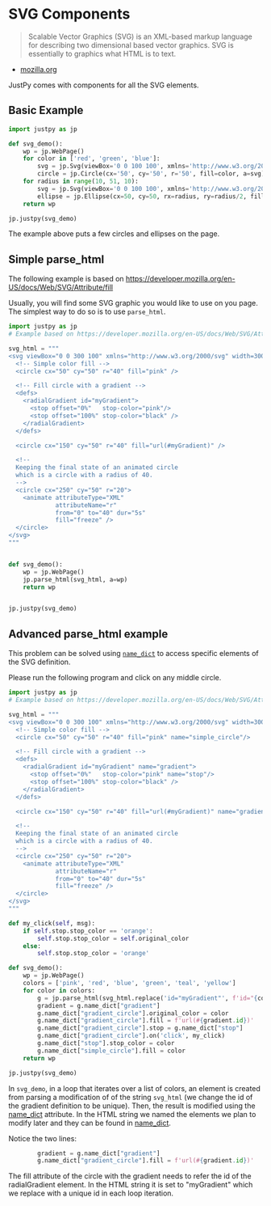 # SVG Components

>Scalable Vector Graphics (SVG) is an XML-based markup language for describing two dimensional based vector graphics. SVG is essentially to graphics what HTML is to text.  
- [mozilla.org](https://developer.mozilla.org/en-US/docs/Web/SVG)

JustPy comes with components for all the SVG elements. 

## Basic Example

```python
import justpy as jp

def svg_demo():
    wp = jp.WebPage()
    for color in ['red', 'green', 'blue']:
        svg = jp.Svg(viewBox='0 0 100 100', xmlns='http://www.w3.org/2000/svg', a=wp, width=100, height=100, classes='m-2 inline-block')
        circle = jp.Circle(cx='50', cy='50', r='50', fill=color, a=svg)
    for radius in range(10, 51, 10):
        svg = jp.Svg(viewBox='0 0 100 100', xmlns='http://www.w3.org/2000/svg', a=wp, width=100, height=100, classes='m-2 inline-block')
        ellipse = jp.Ellipse(cx=50, cy=50, rx=radius, ry=radius/2, fill='teal', a=svg)
    return wp

jp.justpy(svg_demo)
```

The example above puts a few circles and ellipses on the page.

## Simple parse_html

The following example is based on https://developer.mozilla.org/en-US/docs/Web/SVG/Attribute/fill

Usually, you will find some SVG graphic you would like to use on you page. The simplest way to do so is to use `parse_html`.

```python
import justpy as jp
# Example based on https://developer.mozilla.org/en-US/docs/Web/SVG/Attribute/fill

svg_html = """
<svg viewBox="0 0 300 100" xmlns="http://www.w3.org/2000/svg" width=300 height=100>
  <!-- Simple color fill -->
  <circle cx="50" cy="50" r="40" fill="pink" />

  <!-- Fill circle with a gradient -->
  <defs>
    <radialGradient id="myGradient">
      <stop offset="0%"   stop-color="pink"/>
      <stop offset="100%" stop-color="black" />
    </radialGradient>
  </defs>

  <circle cx="150" cy="50" r="40" fill="url(#myGradient)" />

  <!--
  Keeping the final state of an animated circle
  which is a circle with a radius of 40.
  -->
  <circle cx="250" cy="50" r="20">
    <animate attributeType="XML"
             attributeName="r"
             from="0" to="40" dur="5s"
             fill="freeze" />
  </circle>
</svg>
"""


def svg_demo():
    wp = jp.WebPage()
    jp.parse_html(svg_html, a=wp)
    return wp


jp.justpy(svg_demo)
```

## Advanced parse_html example

This problem can be solved using [`name_dict`](tutorial/working_with_html?id=the-name_dict-dictionary) to access specific elements of the SVG definition.

Please run the following program and click on any middle circle. 

```python
import justpy as jp
# Example based on https://developer.mozilla.org/en-US/docs/Web/SVG/Attribute/fill

svg_html = """
<svg viewBox="0 0 300 100" xmlns="http://www.w3.org/2000/svg" width=300 height=100>
  <!-- Simple color fill -->
  <circle cx="50" cy="50" r="40" fill="pink" name="simple_circle"/>

  <!-- Fill circle with a gradient -->
  <defs>
    <radialGradient id="myGradient" name="gradient">
      <stop offset="0%"   stop-color="pink" name="stop"/>
      <stop offset="100%" stop-color="black" />
    </radialGradient>
  </defs>

  <circle cx="150" cy="50" r="40" fill="url(#myGradient)" name="gradient_circle"/>

  <!--
  Keeping the final state of an animated circle
  which is a circle with a radius of 40.
  -->
  <circle cx="250" cy="50" r="20">
    <animate attributeType="XML"
             attributeName="r"
             from="0" to="40" dur="5s"
             fill="freeze" />
  </circle>
</svg>
"""

def my_click(self, msg):
    if self.stop.stop_color == 'orange':
        self.stop.stop_color = self.original_color
    else:
        self.stop.stop_color = 'orange'

def svg_demo():
    wp = jp.WebPage()
    colors = ['pink', 'red', 'blue', 'green', 'teal', 'yellow']
    for color in colors:
        g = jp.parse_html(svg_html.replace('id="myGradient"', f'id="{color}"'), a=wp)
        gradient = g.name_dict["gradient"]
        g.name_dict["gradient_circle"].original_color = color
        g.name_dict["gradient_circle"].fill = f'url(#{gradient.id})'
        g.name_dict["gradient_circle"].stop = g.name_dict["stop"]
        g.name_dict["gradient_circle"].on('click', my_click)
        g.name_dict["stop"].stop_color = color
        g.name_dict["simple_circle"].fill = color
    return wp

jp.justpy(svg_demo)
```

In `svg_demo`, in a loop that iterates over a list of colors, an element is created from parsing a modification of of the string `svg_html` (we change the id of the gradient definition to be unique). Then, the result is modified using the [name_dict](tutorial/working_with_html?id=the-name_dict-dictionary) attribute. In the HTML string we named the elements we plan to modify later and they can be found in [name_dict](tutorial/working_with_html?id=the-name_dict-dictionary).

Notice the two lines:

```python
        gradient = g.name_dict["gradient"]
        g.name_dict["gradient_circle"].fill = f'url(#{gradient.id})'
```

The fill attribute of the circle with the gradient needs to refer the id of the radialGradient element. In the HTML string it is set to "myGradient" which we replace with a unique id in each loop iteration. 



